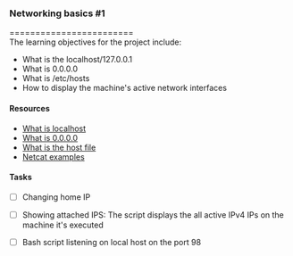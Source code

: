 ### Networking basics #1   
========================     
The learning objectives for the project include:   
* What is the localhost/127.0.0.1   
* What is 0.0.0.0    
* What is /etc/hosts
* How to display the machine's active network interfaces    

#### Resources    
* [What is localhost](https://en.wikipedia.org/wiki/Localhost)    
* [What is 0.0.0.0](https://en.wikipedia.org/wiki/0.0.0.0)
* [What is the host file](https://www.makeuseof.com/tag/modify-manage-hosts-file-linux/)   
* [Netcat examples](https://www.thegeekstuff.com/2012/04/nc-command-examples/)    

#### Tasks    

- [ ] Changing home IP     
- [ ] Showing attached IPS: The script displays the all active IPv4 IPs on the machine it's executed     
- [ ] Bash script listening on local host on the port 98     

